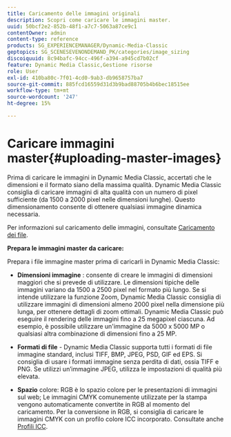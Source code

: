 ```yaml
---
title: Caricamento delle immagini originali
description: Scopri come caricare le immagini master.
uuid: 50bcf2e2-852b-48f1-a7c7-5063a87ce9c1
contentOwner: admin
content-type: reference
products: SG_EXPERIENCEMANAGER/Dynamic-Media-Classic
geptopics: SG_SCENESEVENONDEMAND_PK/categories/image_sizing
discoiquuid: 8c94bafc-94cc-496f-a394-a945cd7b02cf
feature: Dynamic Media Classic,Gestione risorse
role: User
exl-id: 410ba80c-7f01-4cd0-9ab3-db9658757ba7
source-git-commit: 885fcd16559d31d3b9bad88705b4b6bec18515ee
workflow-type: tm+mt
source-wordcount: '247'
ht-degree: 15%

---
```


# Caricare immagini master{#uploading-master-images}

Prima di caricare le immagini in Dynamic Media Classic, accertati che le dimensioni e il formato siano della massima qualità. Dynamic Media Classic consiglia di caricare immagini di alta qualità con un numero di pixel sufficiente (da 1500 a 2000 pixel nelle dimensioni lunghe). Questo dimensionamento consente di ottenere qualsiasi immagine dinamica necessaria.

Per informazioni sul caricamento delle immagini, consultate [Caricamento dei file](uploading-files.md#uploading_files).

**Prepara le immagini master da caricare:**

Prepara i file immagine master prima di caricarli in Dynamic Media Classic:

* **Dimensioni immagine** : consente di creare le immagini di dimensioni maggiori che si prevede di utilizzare. Le dimensioni tipiche delle immagini variano da 1500 a 2500 pixel nel formato più lungo. Se si intende utilizzare la funzione Zoom, Dynamic Media Classic consiglia di utilizzare immagini di dimensioni almeno 2000 pixel nella dimensione più lunga, per ottenere dettagli di zoom ottimali. Dynamic Media Classic può eseguire il rendering delle immagini fino a 25 megapixel ciascuna. Ad esempio, è possibile utilizzare un&#39;immagine da 5000 x 5000 MP o qualsiasi altra combinazione di dimensioni fino a 25 MP.

* **Formati di file**  - Dynamic Media Classic supporta tutti i formati di file immagine standard, inclusi TIFF, BMP, JPEG, PSD, GIF ed EPS. Si consiglia di usare i formati immagine senza perdita di dati, ossia TIFF e PNG. Se utilizzi un’immagine JPEG, utilizza le impostazioni di qualità più elevata.

* **Spazio**  colore: RGB è lo spazio colore per le presentazioni di immagini sul web; Le immagini CMYK comunemente utilizzate per la stampa vengono automaticamente convertite in RGB al momento del caricamento. Per la conversione in RGB, si consiglia di caricare le immagini CMYK con un profilo colore ICC incorporato. Consultate anche [Profili ICC](/help/icc-profiles.md).
